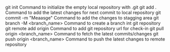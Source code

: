 git init 			Command to initialize the empty local repository with .git
git add .			Command to add the latest changes for next commit to local repository
git commit -m "Meaasge"		Command to add the changes to stagging area
git branch -M <branch_name>	Command to create a branch int git repository
git remote add origin <url>	Command to add git repository url for check-in
git pull origin <branch_name>	Command to fetch the latest commits/changes
git push origin <branch_name>	Command to push the latest changes to remote repository
